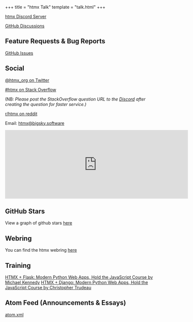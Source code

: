 +++
title = "htmx Talk"
template = "talk.html"
+++

[htmx Discord Server](/discord)

[GitHub Discussions](https://github.com/bigskysoftware/htmx/discussions)

## Feature Requests & Bug Reports

[GitHub Issues](https://github.com/bigskysoftware/htmx/issues)

## Social

[@htmx_org on Twitter](https://twitter.com/htmx_org)

[#htmx on Stack Overflow](https://stackoverflow.com/questions/tagged/htmx)

(NB: *Please post the StackOverflow question URL to the [Discord](https://htmx.org/discord) after creating the question for 
faster service.)*

[r/htmx on reddit](https://www.reddit.com/r/htmx/)

Email: [htmx@bigsky.software](mailto:htmx@bigsky.software)

<iframe src="https://github.com/sponsors/bigskysoftware/card" title="Sponsor bigskysoftware" height="225" width="600" style="border: 0;"></iframe>

## GitHub Stars

View a graph of github stars [here](https://star-history.com/#bigskysoftware/htmx&Date)

## Webring

You can find the htmx webring [here](@/webring.md)

## Training

[HTMX + Flask: Modern Python Web Apps, Hold the JavaScript Course by Michael Kennedy](https://training.talkpython.fm/courses/htmx-flask-modern-python-web-apps-hold-the-javascript)
[HTMX + Django: Modern Python Web Apps, Hold the JavaScript Course by Christopher Trudeau](https://training.talkpython.fm/courses/htmx-django-modern-python-web-apps-hold-the-javascript)

## Atom Feed (Announcements & Essays)

[atom.xml](/atom.xml)
